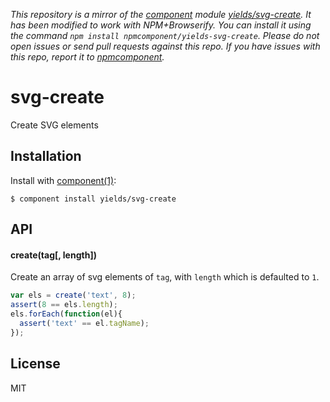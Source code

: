 *This repository is a mirror of the [component](http://component.io) module [yields/svg-create](http://github.com/yields/svg-create). It has been modified to work with NPM+Browserify. You can install it using the command `npm install npmcomponent/yields-svg-create`. Please do not open issues or send pull requests against this repo. If you have issues with this repo, report it to [npmcomponent](https://github.com/airportyh/npmcomponent).*

# svg-create

  Create SVG elements

## Installation

  Install with [component(1)](http://component.io):

    $ component install yields/svg-create

## API

#### create(tag[, length])

Create an array of svg elements of `tag`, with `length` which is defaulted to `1`.

```js
var els = create('text', 8);
assert(8 == els.length);
els.forEach(function(el){
  assert('text' == el.tagName);
});
```

## License

  MIT

